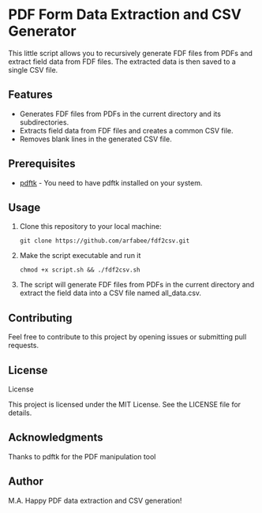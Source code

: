 # PDF Form Data Extraction and CSV Generator

This little script allows you to recursively generate FDF files from PDFs and extract field data from FDF files. The extracted data is then saved to a single CSV file.

## Features

- Generates FDF files from PDFs in the current directory and its subdirectories.
- Extracts field data from FDF files and creates a common CSV file.
- Removes blank lines in the generated CSV file.

## Prerequisites

- [pdftk](https://www.pdflabs.com/tools/pdftk-the-pdf-toolkit/) - You need to have pdftk installed on your system.

## Usage

1. Clone this repository to your local machine:

   ```shell
   git clone https://github.com/arfabee/fdf2csv.git
   
2. Make the script executable and run it

   ```shell
   chmod +x script.sh && ./fdf2csv.sh

3. The script will generate FDF files from PDFs in the current directory and extract the field data into a CSV file named all_data.csv.

## Contributing

Feel free to contribute to this project by opening issues or submitting pull requests.

## License

License

This project is licensed under the MIT License. See the LICENSE file for details.

## Acknowledgments

Thanks to pdftk for the PDF manipulation tool

## Author

M.A.
Happy PDF data extraction and CSV generation!

